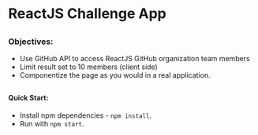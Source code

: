 # ReactJS Challenge App

##

### Objectives:
* Use GitHub API to access ReactJS GitHub organization team members
* Limit result set to 10 members (client side)
* Componentize the page as you would in a real application.

##

 #### Quick Start:

- Install npm dependencies - `npm install`.
- Run with `npm start`.

